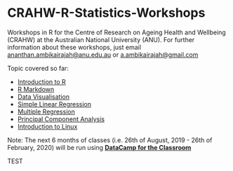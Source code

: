 # CRAHW-R-Statistics-Workshops
Workshops in R for the Centre of Research on Ageing Health and Wellbeing (CRAHW) at the Australian National University (ANU). For further information about these workshops, just email ananthan.ambikairajah@anu.edu.au or a.ambikairajah@gmail.com

Topic covered so far:

* [Introduction to R](https://github.com/AnanthanAmbikairajah/CRAHW_R_Statistics_Workshops/tree/master/1_Introduction_to_R)
* [R Markdown](https://github.com/AnanthanAmbikairajah/CRAHW_R_Statistics_Workshops/tree/master/2_R_Markdown)
* [Data Visualisation](https://github.com/AnanthanAmbikairajah/CRAHW_R_Statistics_Workshops/tree/master/3_Data_Visualisation)
* [Simple Linear Regression](https://github.com/AnanthanAmbikairajah/CRAHW_R_Statistics_Workshops/tree/master/4_Simple_Linear_Regression)
* [Multiple Regression](https://github.com/AnanthanAmbikairajah/CRAHW_R_Statistics_Workshops/tree/master/5_Multiple_Regression)
* [Principal Component Analysis](https://github.com/AnanthanAmbikairajah/CRAHW_R_Statistics_Workshops/tree/master/6_Principal_Component_Analysis)
* [Introduction to Linux](https://github.com/AnanthanAmbikairajah/CRAHW_R_Statistics_Workshops/tree/master/7_Introduction_to_Linux)

Note: The next 6 months of classes (i.e. 26th of August, 2019 - 26th of February, 2020) will be run using [**DataCamp for the Classroom**](https://www.datacamp.com/groups/education)

TEST